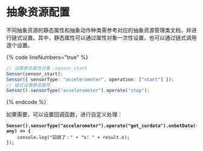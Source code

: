 # 抽象资源配置

不同抽象资源的静态属性和抽象动作种类需参考对应的抽象资源管理类文档，并进行链式设置。其中，静态属性可以通过属性对象一次性设置，也可以通过链式调用逐个设置。

{% code lineNumbers="true" %}
```typescript
// 设置静态属性对象：sensor_start
Sensor(sensor_start);
Sensor({ sensorType: "accelerometer", operation: ["start"] });
// 链式设置静态属性
Sensor().sensorType("accelerometer").operate("stop");
```
{% endcode %}

如果需要，可以设置回调函数，进行自定义处理：

<pre class="language-typescript" data-line-numbers><code class="lang-typescript"><strong>Sensor().sensorType("accelerometer").operate("get_curdata").onGetData((result: any) => {
</strong>    console.log("回调了：" + "x: " + result.x);
});
</code></pre>
